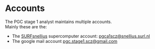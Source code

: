 # Accounts
The PGC stage 1 analyst maintains multiple accounts. <br>
Mainly these are the: <br> 
- The [SURFsnellius](https://www.surf.nl/en/services/snellius-the-national-supercomputer) supercomputer account: pgca1scz@snellius.surl.nl <br>  
- The google mail account pgc.stage1.scz@gmail.com <br>
